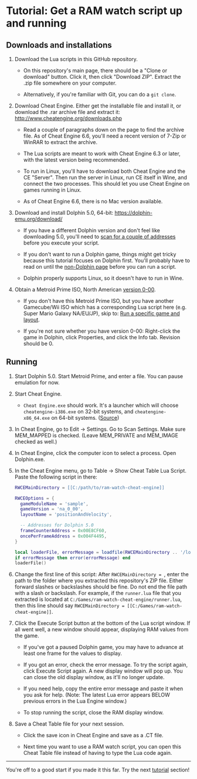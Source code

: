 # Tutorial: Get a RAM watch script up and running


## Downloads and installations

1. Download the Lua scripts in this GitHub repository.

   - On this repository's main page, there should be a "Clone or download" button. Click it, then click "Download ZIP". Extract the .zip file somewhere on your computer.
   
   - Alternatively, if you're familiar with Git, you can do a `git clone`.

1. Download Cheat Engine. Either get the installable file and install it, or download the .rar archive file and extract it: http://www.cheatengine.org/downloads.php

   - Read a couple of paragraphs down on the page to find the archive file. As of Cheat Engine 6.6, you'll need a recent version of 7-Zip or WinRAR to extract the archive.

   - The Lua scripts are meant to work with Cheat Engine 6.3 or later, with the latest version being recommended.
   
   - To run in Linux, you'll have to download both Cheat Engine and the CE "Server". Then run the server in Linux, run CE itself in Wine, and connect the two processes. This should let you use Cheat Engine on games running in Linux.

   - As of Cheat Engine 6.6, there is no Mac version available.

1. Download and install Dolphin 5.0, 64-bit: https://dolphin-emu.org/download/

   - If you have a different Dolphin version and don't feel like downloading 5.0, you'll need to [scan for a couple of addresses](different_dolphin.md) before you execute your script.

   - If you don't want to run a Dolphin game, things might get tricky because this tutorial focuses on Dolphin first. You'll probably have to read on until the [non-Dolphin page](non_dolphin.md) before you can run a script.

   - Dolphin properly supports Linux, so it doesn't have to run in Wine.
   
1. Obtain a Metroid Prime ISO, North American [version 0-00](http://www.metroid2002.com/version_differences_version_number.php).

   - If you don't have this Metroid Prime ISO, but you have another Gamecube/Wii ISO which has a corresponding Lua script here (e.g. Super Mario Galaxy NA/EU/JP), skip to: [Run a specific game and layout](choose_game_and_layout.md).
   
   - If you're not sure whether you have version 0-00: Right-click the game in Dolphin, click Properties, and click the Info tab. Revision should be 0.


## Running
   
1. Start Dolphin 5.0. Start Metroid Prime, and enter a file. You can pause emulation for now.

1. Start Cheat Engine.

   - `Cheat Engine.exe` should work. It's a launcher which will choose `cheatengine-i386.exe` on 32-bit systems, and `cheatengine-x86_64.exe` on 64-bit systems. ([Source](http://forum.cheatengine.org/viewtopic.php?t=572868))
   
1. In Cheat Engine, go to Edit -> Settings. Go to Scan Settings. Make sure MEM_MAPPED is checked. (Leave MEM_PRIVATE and MEM_IMAGE checked as well.)
   
1. In Cheat Engine, click the computer icon to select a process. Open Dolphin.exe.
   
1. In the Cheat Engine menu, go to Table -> Show Cheat Table Lua Script. Paste the following script in there:

    ```lua
    RWCEMainDirectory = [[C:/path/to/ram-watch-cheat-engine]]
    
    RWCEOptions = {
      gameModuleName = 'sample',
      gameVersion = 'na_0_00',
      layoutName = 'positionAndVelocity',
    
      -- Addresses for Dolphin 5.0
      frameCounterAddress = 0x00E8CF60,
      oncePerFrameAddress = 0x004F4495,
    }
    
    local loaderFile, errorMessage = loadfile(RWCEMainDirectory .. '/loader.lua')
    if errorMessage then error(errorMessage) end
    loaderFile()
    ```

1. Change the first line of this script: After `RWCEMainDirectory = `, enter the path to the folder where you extracted this repository's ZIP file. Either forward slashes or backslashes should be fine. Do not end the file path with a slash or backslash. For example, if the `runner.lua` file that you extracted is located at `C:/Games/ram-watch-cheat-engine/runner.lua`, then this line should say `RWCEMainDirectory = [[C:/Games/ram-watch-cheat-engine]]`.

1. Click the Execute Script button at the bottom of the Lua script window. If all went well, a new window should appear, displaying RAM values from the game.

   - If you've got a paused Dolphin game, you may have to advance at least one frame for the values to display.

   - If you got an error, check the error message. To try the script again, click Execute Script again. A new display window will pop up. You can close the old display window, as it'll no longer update.
   
   - If you need help, copy the entire error message and paste it when you ask for help. (Note: The latest Lua error appears BELOW previous errors in the Lua Engine window.)
   
   - To stop running the script, close the RAM display window.

1. Save a Cheat Table file for your next session.

   - Click the save icon in Cheat Engine and save as a .CT file.
   
   - Next time you want to use a RAM watch script, you can open this Cheat Table file instead of having to type the Lua code again.

---

You're off to a good start if you made it this far. Try the next [tutorial](index.md) section!
